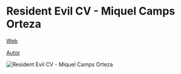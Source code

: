 # Resident Evil CV - Miquel Camps Orteza
 
[Web](https://vivirenremoto.github.io/residentevilcv/)

[Autor](https://twitter.com/vivirenremoto)

![Resident Evil CV - Miquel Camps Orteza](https://vivirenremoto.github.io/residentevilcv/static/social.png)